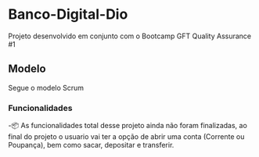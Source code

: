 # Banco-Digital-Dio

Projeto desenvolvido em conjunto com o Bootcamp GFT Quality Assurance #1

## Modelo

Segue o modelo Scrum 

### Funcionalidades

-:package:
As funcionalidades total desse projeto ainda não foram finalizadas, ao final do projeto o usuario vai ter a opção de abrir uma conta (Corrente ou Poupança), bem como sacar, depositar e transferir. 

